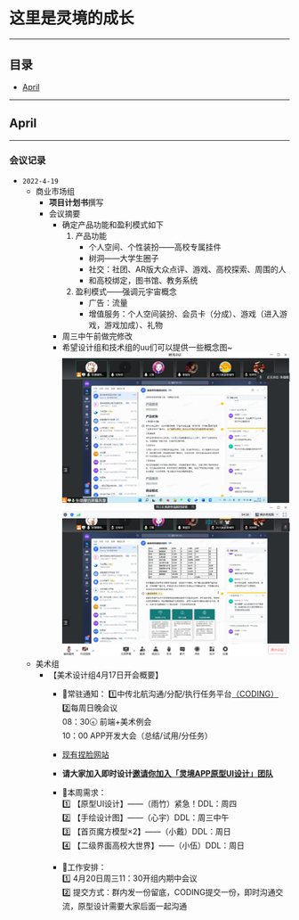 # 这里是灵境的成长
---
## 目录
- [April](#april)

---
## April
---
### 会议记录
- `2022-4-19 `
  - 商业市场组
    - **项目计划书**撰写
    - 会议摘要
      - 确定产品功能和盈利模式如下
         1. 产品功能
             - 个人空间、个性装扮——高校专属挂件
             - 树洞——大学生圈子
             - 社交：社团、AR版大众点评、游戏、高校探索、周围的人
             - 和高校绑定，图书馆、教务系统
         2. 盈利模式——强调元宇宙概念
             - 广告：流量
             - 增值服务：个人空间装扮、会员卡（分成）、游戏（进入游戏，游戏加成）、礼物
      - 周三中午前做完修改
      - 希望设计组和技术组的uu们可以提供一些概念图~
      ![](img/屏幕截图%202022-04-18%20203601.png)
      ![](img/屏幕截图%202022-04-18%20204011.png) 
        <br>
   - 美术组
      - 【美术设计组4月17日开会概要】
        - 📗常驻通知：
        1️⃣中传北航沟通/分配/执行任务平台[（CODING）]( https://buaacucmeta.coding.net/p/clientuidesign)<br>
        2️⃣每周日晚会议<br>
        08：30🕣 前端+美术例会<br>
        10：00 APP开发大会（总结/试用/分任务）<br>
        - [现有捏脸网站](https://readyplayer.me)
        - **请大家加入即时设计[邀请你加入「灵境APP原型UI设计」团队](https://js.design/ti?c=LhyUT08A8501D1/)**

        - 📕本周需求：<br>
          1️⃣ 【原型UI设计】——（雨竹）紧急！DDL：周四<br>
          2️⃣ 【手绘设计图】——（心宇）DDL：周三中午<br>
          3️⃣ 【首页魔方模型×2】——（小戴）DDL：周日<br>
          4️⃣ 【二级界面高校大世界】——（小伍）DDL：周日<br>

        - 📙工作安排：<br>
          1️⃣ 4月20日周三11：30开组内期中会议<br>
          2️⃣ 提交方式：群内发一份留底，CODING提交一份，即时沟通交流，原型设计需要大家后面一起沟通<br>
